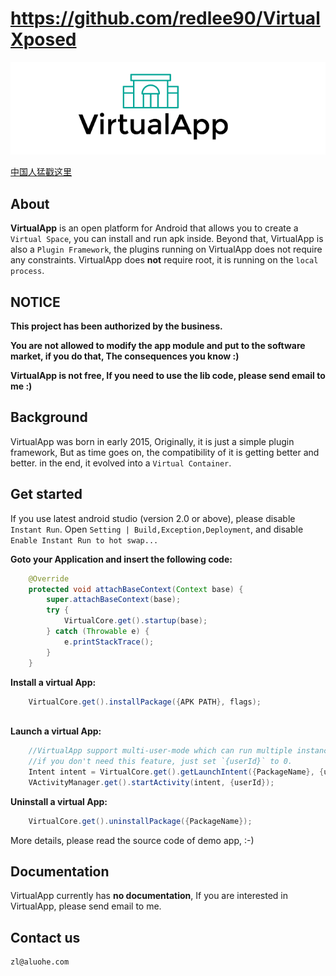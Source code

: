 # https://github.com/redlee90/VirtualXposed

[![VA banner](https://raw.githubusercontent.com/asLody/VirtualApp/master/Logo.png)](https://github.com/asLody/VirtualApp)

[中国人猛戳这里](CHINESE.md "中文")

About
-----
**VirtualApp** is an open platform for Android that allows you to create a `Virtual Space`,
you can install and run apk inside. Beyond that, VirtualApp is also a `Plugin Framework`,
the plugins running on VirtualApp does not require any constraints.
VirtualApp does **not** require root, it is running on the `local process`.

NOTICE
-------
**This project has been authorized by the business.**

**You are not allowed to modify the app module and put to the software market, if you do that, The consequences you know :)**

**VirtualApp is not free, If you need to use the lib code, please send email to me :)**

Background
----------

VirtualApp was born in early 2015, Originally, it is just a simple plugin framework, 
But as time goes on,
the compatibility of it is getting better and better.
in the end, it evolved into a `Virtual Container`.


Get started
-----------
If you use latest android studio (version 2.0 or above), please disable `Instant Run`.
Open `Setting | Build,Exception,Deployment`, and disable `Enable Instant Run to hot swap...`

**Goto your Application and insert the following code:**
```java
    @Override
    protected void attachBaseContext(Context base) {
        super.attachBaseContext(base);
        try {
            VirtualCore.get().startup(base);
        } catch (Throwable e) {
            e.printStackTrace();
        }
    }
```

**Install a virtual App:**
```java
    VirtualCore.get().installPackage({APK PATH}, flags);
    
```

**Launch a virtual App:**
```java
    //VirtualApp support multi-user-mode which can run multiple instances of a same app.
    //if you don't need this feature, just set `{userId}` to 0.
    Intent intent = VirtualCore.get().getLaunchIntent({PackageName}, {userId});
    VActivityManager.get().startActivity(intent, {userId});
```

**Uninstall a virtual App:**
```java
    VirtualCore.get().uninstallPackage({PackageName});
```

More details, please read the source code of demo app, :-)

Documentation
-------------

VirtualApp currently has **no documentation**, If you are interested in VirtualApp, please send email to me.

Contact us
------------

    zl@aluohe.com
